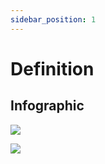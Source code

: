 ```yaml
---
sidebar_position: 1
---
```


# Definition

## **Infographic**

![](/img/00icons/DefinitionIcon.png)


![](/img/00icons/DefaultIcons.png)